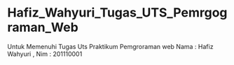# Hafiz_Wahyuri_Tugas_UTS_Pemrgograman_Web
Untuk Memenuhi Tugas Uts Praktikum Pemgroraman web Nama : Hafiz Wahyuri , Nim : 201110001
